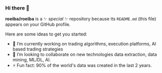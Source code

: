 ### Hi there 👋

**roeiba/roeiba** is a ✨ _special_ ✨ repository because its `README.md` (this file) appears on your GitHub profile.

Here are some ideas to get you started:

- 🔭 I’m currently working on trading algorithms, execution platforms, AI based trading strategies 
- 👯 I’m looking to collaborate on new technologies data extraction, data mining, ML/DL, AI.
- ⚡ Fun fact: 90% of the world's data was created in the last 2 years.

